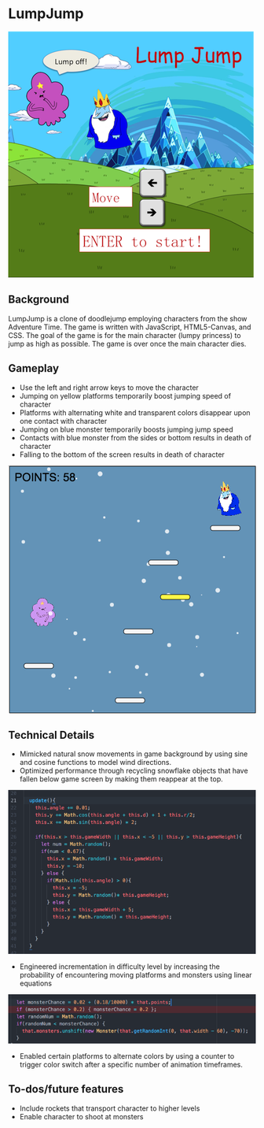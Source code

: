 # LumpJump

![splash](assets/backgroundRed.png)

## Background

LumpJump is a clone of doodlejump employing characters from the show Adventure Time. The game is written with JavaScript, HTML5-Canvas, and CSS. The goal of the game is for the main character (lumpy princess) to jump as high as possible. The game is over once the main character dies.

## Gameplay

* Use the left and right arrow keys to move the character
* Jumping on yellow platforms temporarily boost jumping speed of character
* Platforms with alternating white and transparent colors disappear upon one contact with character
* Jumping on blue monster temporarily boosts jumping jump speed
* Contacts with blue monster from the sides or bottom results in death of character
* Falling to the bottom of the screen results in death of character

![gamePlay](assets/gameplay.png)

## Technical Details
* Mimicked natural snow movements in game background by using sine and cosine functions to model wind directions.
* Optimized performance through recycling snowflake objects that have fallen below game screen by making them reappear at the top.

![snowCode](assets/snowcode.png)

* Engineered incrementation in difficulty level by increasing the probability of encountering moving platforms and monsters using linear equations

![probability](assets/probability.png)

* Enabled certain platforms to alternate colors by using a counter to trigger color switch after a specific number of animation timeframes.


## To-dos/future features

* Include rockets that transport character to higher levels
* Enable character to shoot at monsters
